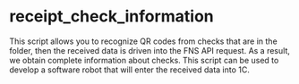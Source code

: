 # receipt_check_information
This script allows you to recognize QR codes from checks that are in the folder, then the received data is driven into the FNS API request. As a result, we obtain complete information about checks. This script can be used to develop a software robot that will enter the received data into 1C.
